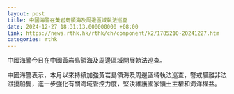 ```yaml
---
layout: post
title: 中國海警在黃岩島領海及周邊區域執法巡查
date: 2024-12-27 18:31:13.000000000 +08:00
link: https://news.rthk.hk/rthk/ch/component/k2/1785210-20241227.htm
categories: rthk
---
```


中國海警今日在中國黃岩島領海及周邊區域開展執法巡查。

中國海警表示，本月以來持續加強黃岩島領海及周邊區域執法巡查，警戒驅離非法滋擾船隻，進一步強化有關海域管控力度，堅決維護國家領土主權和海洋權益。
